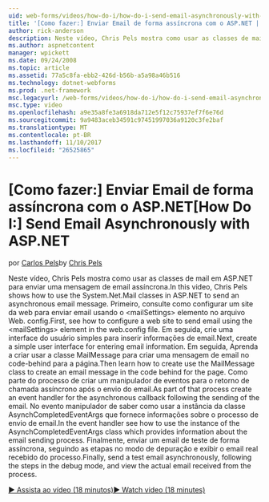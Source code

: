 ```yaml
---
uid: web-forms/videos/how-do-i/how-do-i-send-email-asynchronously-with-aspnet
title: '[Como fazer:] Enviar Email de forma assíncrona com o ASP.NET | Microsoft Docs'
author: rick-anderson
description: Neste vídeo, Chris Pels mostra como usar as classes de mail em ASP.NET para enviar uma mensagem de email assíncrona. Primeiro, consulte como configurar um si da web...
ms.author: aspnetcontent
manager: wpickett
ms.date: 09/24/2008
ms.topic: article
ms.assetid: 77a5c8fa-ebb2-426d-b56b-a5a98a46b516
ms.technology: dotnet-webforms
ms.prod: .net-framework
msc.legacyurl: /web-forms/videos/how-do-i/how-do-i-send-email-asynchronously-with-aspnet
msc.type: video
ms.openlocfilehash: a9e35a8fe3a6918da712e5f12c75937ef7f6e76d
ms.sourcegitcommit: 9a9483aceb34591c97451997036a9120c3fe2baf
ms.translationtype: MT
ms.contentlocale: pt-BR
ms.lasthandoff: 11/10/2017
ms.locfileid: "26525865"
---
```

<a name="how-do-i-send-email-asynchronously-with-aspnet"></a><span data-ttu-id="b8a56-104">[Como fazer:] Enviar Email de forma assíncrona com o ASP.NET</span><span class="sxs-lookup"><span data-stu-id="b8a56-104">[How Do I:] Send Email Asynchronously with ASP.NET</span></span>
====================
<span data-ttu-id="b8a56-105">por [Carlos Pels](https://twitter.com/chrispels)</span><span class="sxs-lookup"><span data-stu-id="b8a56-105">by [Chris Pels](https://twitter.com/chrispels)</span></span>

<span data-ttu-id="b8a56-106">Neste vídeo, Chris Pels mostra como usar as classes de mail em ASP.NET para enviar uma mensagem de email assíncrona.</span><span class="sxs-lookup"><span data-stu-id="b8a56-106">In this video, Chris Pels shows how to use the System.Net.Mail classes in ASP.NET to send an asynchronous email message.</span></span> <span data-ttu-id="b8a56-107">Primeiro, consulte como configurar um site da web para enviar email usando o &lt;mailSettings&gt; elemento no arquivo Web. config.</span><span class="sxs-lookup"><span data-stu-id="b8a56-107">First, see how to configure a web site to send email using the &lt;mailSettings&gt; element in the web.config file.</span></span> <span data-ttu-id="b8a56-108">Em seguida, crie uma interface do usuário simples para inserir informações de email.</span><span class="sxs-lookup"><span data-stu-id="b8a56-108">Next, create a simple user interface for entering email information.</span></span> <span data-ttu-id="b8a56-109">Em seguida, Aprenda a criar usar a classe MailMessage para criar uma mensagem de email no code-behind para a página.</span><span class="sxs-lookup"><span data-stu-id="b8a56-109">Then learn how to create use the MailMessage class to create an email message in the code behind for the page.</span></span> <span data-ttu-id="b8a56-110">Como parte do processo de criar um manipulador de eventos para o retorno de chamada assíncrono após o envio do email.</span><span class="sxs-lookup"><span data-stu-id="b8a56-110">As part of that process create an event handler for the asynchronous callback following the sending of the email.</span></span> <span data-ttu-id="b8a56-111">No evento manipulador de saber como usar a instância da classe AsynchCompletedEventArgs que fornece informações sobre o processo de envio de email.</span><span class="sxs-lookup"><span data-stu-id="b8a56-111">In the event handler see how to use the instance of the AsynchCompletedEventArgs class which provides information about the email sending process.</span></span> <span data-ttu-id="b8a56-112">Finalmente, enviar um email de teste de forma assíncrona, seguindo as etapas no modo de depuração e exibir o email real recebido do processo.</span><span class="sxs-lookup"><span data-stu-id="b8a56-112">Finally, send a test email asynchronously, following the steps in the debug mode, and view the actual email received from the process.</span></span>

[<span data-ttu-id="b8a56-113">&#9654; Assista ao vídeo (18 minutos)</span><span class="sxs-lookup"><span data-stu-id="b8a56-113">&#9654; Watch video (18 minutes)</span></span>](https://channel9.msdn.com/Blogs/ASP-NET-Site-Videos/how-do-i-send-email-asynchronously-with-aspnet)
